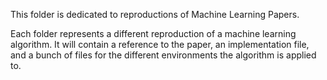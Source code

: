 This folder is dedicated to reproductions of Machine Learning Papers.

Each folder represents a different reproduction of a machine learning algorithm. It will contain a reference to the paper, an implementation file, and a bunch of files for the different environments the algorithm is applied to.
